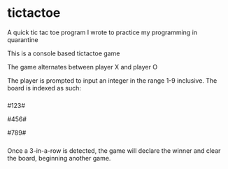 # tictactoe
A quick tic tac toe program I wrote to practice my programming in quarantine

This is a console based tictactoe game

The game alternates between player X and player O

The player is prompted to input an integer in the range 1-9 inclusive.
The board is indexed as such:
#####

#123#

#456#

#789#

#####

Once a 3-in-a-row is detected, the game will declare the winner and clear the board, beginning another game.
